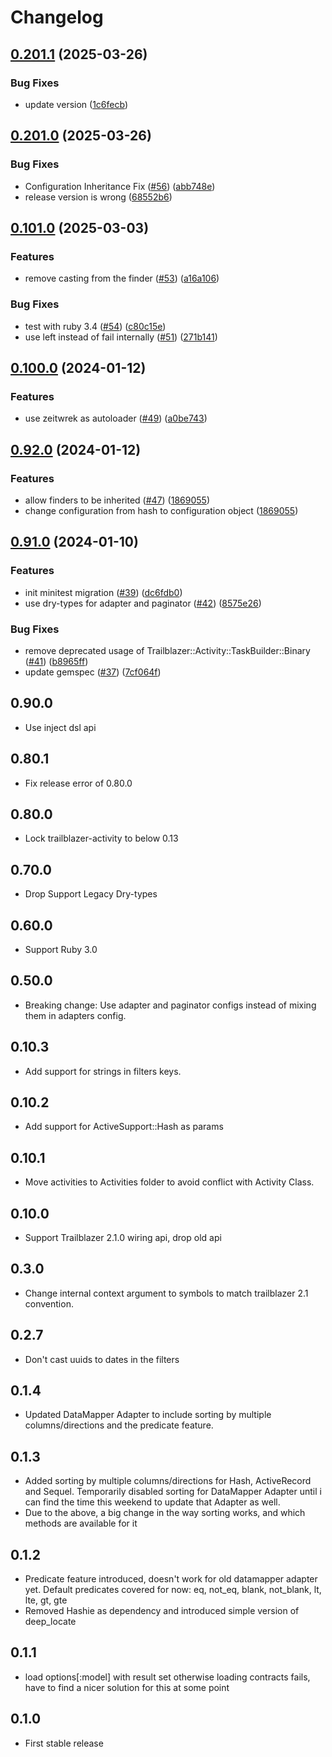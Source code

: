 # Changelog

## [0.201.1](https://github.com/trailblazer/trailblazer-finder/compare/v0.201.0...v0.201.1) (2025-03-26)


### Bug Fixes

* update version ([1c6fecb](https://github.com/trailblazer/trailblazer-finder/commit/1c6fecb6a73af6ea9db6623c1992cecc5d09f196))

## [0.201.0](https://github.com/trailblazer/trailblazer-finder/compare/v0.101.0...v0.201.0) (2025-03-26)


### Bug Fixes

* Configuration Inheritance Fix ([#56](https://github.com/trailblazer/trailblazer-finder/issues/56)) ([abb748e](https://github.com/trailblazer/trailblazer-finder/commit/abb748e624a89cea29c0c3d44667970ccb6da568))
* release version is wrong ([68552b6](https://github.com/trailblazer/trailblazer-finder/commit/68552b62c52abcd4c592ee63b2ac2e1ce1180a9e))

## [0.101.0](https://github.com/trailblazer/trailblazer-finder/compare/v0.100.0...v0.101.0) (2025-03-03)


### Features

* remove casting from the finder ([#53](https://github.com/trailblazer/trailblazer-finder/issues/53)) ([a16a106](https://github.com/trailblazer/trailblazer-finder/commit/a16a1067e330f3913e93ed2a25468554da5b5473))


### Bug Fixes

* test with ruby 3.4 ([#54](https://github.com/trailblazer/trailblazer-finder/issues/54)) ([c80c15e](https://github.com/trailblazer/trailblazer-finder/commit/c80c15e75c8597e400037365496b76b8045bb99f))
* use left instead of fail internally ([#51](https://github.com/trailblazer/trailblazer-finder/issues/51)) ([271b141](https://github.com/trailblazer/trailblazer-finder/commit/271b141b487ca178b4d4ed371b360f79e262b671))

## [0.100.0](https://github.com/trailblazer/trailblazer-finder/compare/v0.92.0...v0.100.0) (2024-01-12)


### Features

* use zeitwrek as autoloader ([#49](https://github.com/trailblazer/trailblazer-finder/issues/49)) ([a0be743](https://github.com/trailblazer/trailblazer-finder/commit/a0be74324c126df20fc7598f6453e2d97a403d5b))

## [0.92.0](https://github.com/trailblazer/trailblazer-finder/compare/v0.91.0...v0.92.0) (2024-01-12)


### Features

* allow finders to be inherited ([#47](https://github.com/trailblazer/trailblazer-finder/issues/47)) ([1869055](https://github.com/trailblazer/trailblazer-finder/commit/186905596d74aa6fe180ce709cf7da79b8a9aa2c))
* change configuration from hash to configuration object ([1869055](https://github.com/trailblazer/trailblazer-finder/commit/186905596d74aa6fe180ce709cf7da79b8a9aa2c))

## [0.91.0](https://github.com/trailblazer/trailblazer-finder/compare/v0.90.0...v0.91.0) (2024-01-10)


### Features

* init minitest migration ([#39](https://github.com/trailblazer/trailblazer-finder/issues/39)) ([dc6fdb0](https://github.com/trailblazer/trailblazer-finder/commit/dc6fdb05cd492a8d60ed9c9e882537bacf3d3f1e))
* use dry-types for adapter and paginator ([#42](https://github.com/trailblazer/trailblazer-finder/issues/42)) ([8575e26](https://github.com/trailblazer/trailblazer-finder/commit/8575e266aa1ae069bfd023970a2e427a8124dec8))


### Bug Fixes

* remove deprecated usage of Trailblazer::Activity::TaskBuilder::Binary ([#41](https://github.com/trailblazer/trailblazer-finder/issues/41)) ([b8965ff](https://github.com/trailblazer/trailblazer-finder/commit/b8965ff9f0549f927409e90cc2d8a227267c13d9))
* update gemspec ([#37](https://github.com/trailblazer/trailblazer-finder/issues/37)) ([7cf064f](https://github.com/trailblazer/trailblazer-finder/commit/7cf064f8e6e33b863a169041e2ee59ebd5152fd1))

## 0.90.0
* Use inject dsl api 

## 0.80.1
* Fix release error of 0.80.0

## 0.80.0
* Lock trailblazer-activity to below 0.13

## 0.70.0
* Drop Support Legacy Dry-types

## 0.60.0
* Support Ruby 3.0

## 0.50.0
* Breaking change: Use adapter and paginator configs instead of mixing them in adapters config.

## 0.10.3
* Add support for strings in filters keys.

## 0.10.2
* Add support for ActiveSupport::Hash as params

## 0.10.1
* Move activities to Activities folder to avoid conflict with Activity Class.

## 0.10.0
* Support Trailblazer 2.1.0 wiring api, drop old api

## 0.3.0
* Change internal context argument to symbols to match trailblazer 2.1 convention.

## 0.2.7
* Don't cast uuids to dates in the filters

## 0.1.4
* Updated DataMapper Adapter to include sorting by multiple columns/directions and the predicate feature.

## 0.1.3
* Added sorting by multiple columns/directions for Hash, ActiveRecord and Sequel. Temporarily disabled sorting for DataMapper Adapter until i can find the time this weekend to update that Adapter as well.
* Due to the above, a big change in the way sorting works, and which methods are available for it

## 0.1.2

* Predicate feature introduced, doesn't work for old datamapper adapter yet. Default predicates covered for now: eq, not_eq, blank, not_blank, lt, lte, gt, gte
* Removed Hashie as dependency and introduced simple version of deep_locate

## 0.1.1

* load options[:model] with result set otherwise loading contracts fails, have to find a nicer solution for this at some point

## 0.1.0

* First stable release
